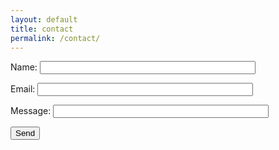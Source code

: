 ```yaml
---
layout: default
title: contact
permalink: /contact/
---
```


<div class="form-wrapper">
<form class="contact-form" name="contactMe" action="/thanks.html" netlify>
  <p style="display:none;">
    <label>Don’t fill this out: <input name="bot-field"></label>
  </p>
  <p>
    <label>Name: <input type="text" name="name" size="40"></label>
  </p>
  <p>
    <label>Email: <input type="text" name="email" size="40"></label>
  </p>
  <p>
    <label>Message: <input type="text" name="message" size="40"></label>
  </p>
  <p>
    <button type="submit">Send</button>
  </p>
</form>
</div>
